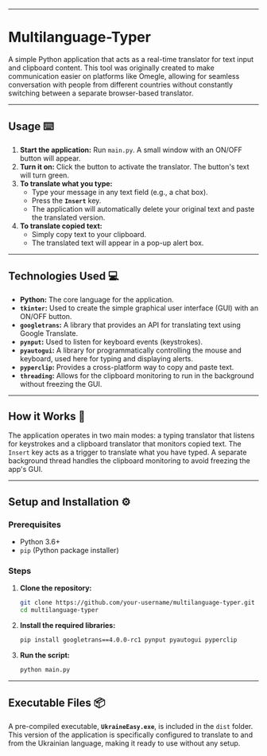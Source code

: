 -----

# Multilanguage-Typer

A simple Python application that acts as a real-time translator for text input and clipboard content. This tool was originally created to make communication easier on platforms like Omegle, allowing for seamless conversation with people from different countries without constantly switching between a separate browser-based translator.

-----

## Usage ⌨️

1.  **Start the application:** Run `main.py`. A small window with an ON/OFF button will appear.
2.  **Turn it on:** Click the button to activate the translator. The button's text will turn green.
3.  **To translate what you type:**
      - Type your message in any text field (e.g., a chat box).
      - Press the **`Insert`** key.
      - The application will automatically delete your original text and paste the translated version.
4.  **To translate copied text:**
      - Simply copy text to your clipboard.
      - The translated text will appear in a pop-up alert box.

-----

## Technologies Used 💻

  - **Python:** The core language for the application.
  - **`tkinter`:** Used to create the simple graphical user interface (GUI) with an ON/OFF button.
  - **`googletrans`:** A library that provides an API for translating text using Google Translate.
  - **`pynput`:** Used to listen for keyboard events (keystrokes).
  - **`pyautogui`:** A library for programmatically controlling the mouse and keyboard, used here for typing and displaying alerts.
  - **`pyperclip`:** Provides a cross-platform way to copy and paste text.
  - **`threading`:** Allows for the clipboard monitoring to run in the background without freezing the GUI.

-----

## How it Works 🧠

The application operates in two main modes: a typing translator that listens for keystrokes and a clipboard translator that monitors copied text. The `Insert` key acts as a trigger to translate what you have typed. A separate background thread handles the clipboard monitoring to avoid freezing the app's GUI.

-----

## Setup and Installation ⚙️

### Prerequisites

  - Python 3.6+
  - `pip` (Python package installer)

### Steps

1.  **Clone the repository:**
    ```bash
    git clone https://github.com/your-username/multilanguage-typer.git
    cd multilanguage-typer
    ```
2.  **Install the required libraries:**
    ```bash
    pip install googletrans==4.0.0-rc1 pynput pyautogui pyperclip
    ```
3.  **Run the script:**
    ```bash
    python main.py
    ```

-----

## Executable Files 📦

A pre-compiled executable, **`UkraineEasy.exe`**, is included in the `dist` folder. This version of the application is specifically configured to translate to and from the Ukrainian language, making it ready to use without any setup.